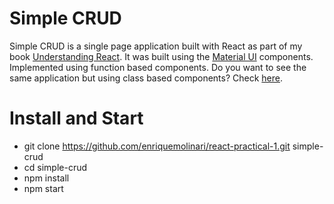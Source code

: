 # Simple CRUD

Simple CRUD is a single page application built with React as part of my book [Understanding React](https://leanpub.com/understandingreact). It was built using the [Material UI](https://material-ui.com/) components. Implemented using function based components. Do you want to see the same application but using class based components? Check [here](http://github.com/enriquemolinari/react-practical-2).

# Install and Start

- git clone https://github.com/enriquemolinari/react-practical-1.git simple-crud
- cd simple-crud
- npm install
- npm start
